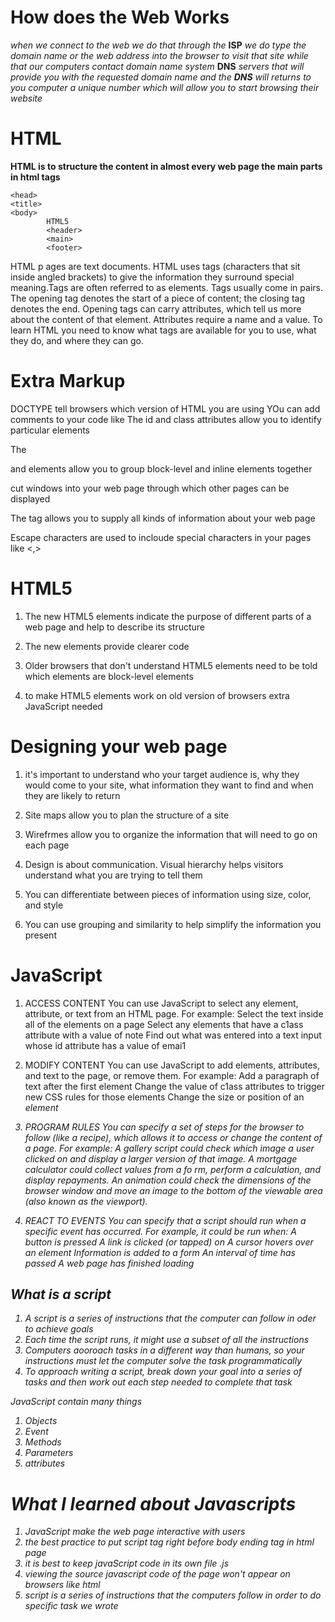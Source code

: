 # How does the Web Works


*when we connect to the web we do that through the* **ISP** *we do type the domain name or the web address into the browser to visit that site*
*while that our computers contact domain name system* **DNS** *servers that will provide you with the requested domain name* 
*and the **DNS** will returns to you computer a unique number which will allow you to start browsing their website*


# HTML

**HTML is to structure the content in almost every web page the main parts in html tags**

```
<head>
<title>
<body>
        HTML5
        <header>
        <main>
        <footer>
```

HTML p  ages are text documents. HTML uses tags (characters that sit inside angled brackets) to give the information they surround special meaning.Tags are often referred to as elements. Tags usually come in pairs. The opening tag denotes the start of a piece of content; the closing tag denotes the end. Opening tags can carry attributes, which tell us more about the content of that element. Attributes require a name and a value. To learn HTML you need to know what tags are available for you to use, what they do, and where they can go.

# Extra Markup

DOCTYPE tell browsers which version of HTML you are using YOu can add comments to your code like  <!-- this --> 
The id and class attributes allow you to identify particular elements  

The <div> and <span> elements allow you to group block-level and inline elements together  

<iframs> cut windows into your web page through which other pages can be displayed  

The <meta> tag allows you to supply all kinds of information about your web page  

Escape characters are used to incloude special characters in your pages like <,>  


# HTML5 

1. The new HTML5 elements indicate the purpose of different parts of a web page and help to describe its structure 

2. The new elements provide clearer code 
 
3. Older browsers that don't understand HTML5 elements need to be told which elements are block-level elements 

4. to make HTML5 elements work on old version of browsers extra JavaScript needed



# Designing your web page 

1. it's important to understand who your target audience is, why they would come to your site, what information they want to find and when they are likely to return   

2. Site maps allow you to plan the structure of a site  

3. Wirefrmes allow you to organize the information that will need to go on each page  

4. Design is about communication. Visual hierarchy helps visitors understand what you are trying to tell them   

5. You can differentiate between pieces of information using size, color, and style  

6. You can use grouping and similarity to help simplify the information you present  


  

# JavaScript 

1. ACCESS CONTENT You can use JavaScript to select any element, attribute, or text from an
HTML page. For example:
Select the text inside all of the <hl> elements on a page Select any elements that have a c1ass attribute with a value of note Find out what was entered into a text input whose id attribute has a value of emai1

2. MODIFY CONTENT You can use JavaScript to add elements, attributes, and text to the
page, or remove them. For example:
Add a paragraph of text after the first <hl> element Change the value of c1ass attributes to trigger new CSS rules for those elements Change the size or position of an <i mg> element

3. PROGRAM RULES You can specify a set of steps for the browser to follow (like a recipe), which allows it to access or change the
content of a page. For example:
A gallery script could check which image a user clicked on and display a larger version of that image. A mortgage calculator could collect values from a fo rm, perform a calculation, and display repayments. An animation could check the dimensions of the browser window and move an image to the bottom of the viewable area (also known as the viewport).

4. REACT TO EVENTS You can specify that a script should run when a specific event has occurred. For
example, it could be run when:
A button is pressed
A link is clicked (or tapped) on
A cursor hovers over an element
Information is added to a form
An interval of time has passed
A web page has finished loading

  
## What is a script 

1. A script is a series of instructions that the computer can follow in oder to achieve goals
2. Each time the script runs, it might use a subset of all the instructions
3. Computers aooroach tasks in a different way than humans, so your instructions must let the computer solve the task programmatically 
4. To approach writing a script, break down your goal into a series of tasks and then work out each step needed to complete that task

   
JavaScript contain many things 
1. Objects
2. Event
3. Methods
4. Parameters
5. attributes 

  

# What I learned about Javascripts

1. *JavaScript make the web page interactive with users*
2. *the best practice to put script tag right before body ending tag in html page*
3. *it is best to keep javaScript code in its own file .js*
4. *viewing the source javascript code of the page won't appear on browsers like html*
5. *script is a series of instructions that the computers follow in order to do specific task we wrote* 